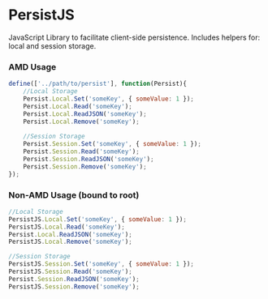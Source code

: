 # PersistJS
JavaScript Library to facilitate client-side persistence. Includes helpers for: local and session storage.

### AMD Usage
```javascript
define(['../path/to/persist'], function(Persist){
    //Local Storage
    Persist.Local.Set('someKey', { someValue: 1 });
    Persist.Local.Read('someKey');
    Persist.Local.ReadJSON('someKey');
    Persist.Local.Remove('someKey');
    
    //Session Storage
    Persist.Session.Set('someKey', { someValue: 1 });
    Persist.Session.Read('someKey');
    Persist.Session.ReadJSON('someKey');
    Persist.Session.Remove('someKey');
}); 
```

### Non-AMD Usage (bound to root)
```javascript
//Local Storage
PersistJS.Local.Set('someKey', { someValue: 1 });
PersistJS.Local.Read('someKey');
Persist.Local.ReadJSON('someKey');
PersistJS.Local.Remove('someKey');

//Session Storage
PersistJS.Session.Set('someKey', { someValue: 1 });
PersistJS.Session.Read('someKey');
Persist.Session.ReadJSON('someKey');
PersistJS.Session.Remove('someKey');
```
